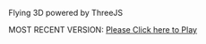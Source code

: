 Flying 3D powered by ThreeJS

MOST RECENT VERSION: [Please Click here to Play](https://rawcdn.githack.com/alperenbutun/Flying-3d/819f44f/index.html)
